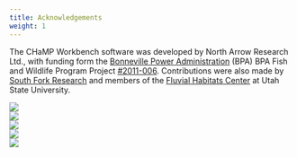 ```yaml
---
title: Acknowledgements
weight: 1
---
```


The CHaMP Workbench software was developed by North Arrow Research Ltd., with funding form the [Bonneville Power Administration](https://www.bpa.gov/) (BPA) BPA Fish and Wildlife Program Project [#2011-006](http://www.cbfish.org/Project.mvc/Display/2011-006-00). Contributions were also made by [South Fork Research](http://www.southforkresearch.org/) and members of the [Fluvial Habitats Center](http://etal.joewheaton.org/a/joewheaton.org/et-al/) at Utah State University.

<div class="row small-up-5">
  <div class="column column-block"><a href="https://www.bpa.gov/"><img src="/assets/images/logos/bpa.png" /></a></div>
  <div class="column column-block"><a href="http://www.northarrowresearch.com"><img src="/assets/images/logos/nar.png"/></a></div>
  <div class="column column-block"><a href="http://ecologicalresearch.net"><img src="/assets/images/logos/elr.png"/></a></div>
  <div class="column column-block"><a href="http://etal.joewheaton.org/"><img src="/assets/images/logos/usu.png"/></a></div> 
  <div class="column column-block"><a href="http://www.southforkresearch.org"><img src="/assets/images/logos/sfr.png"/></a></div> 
</div>
